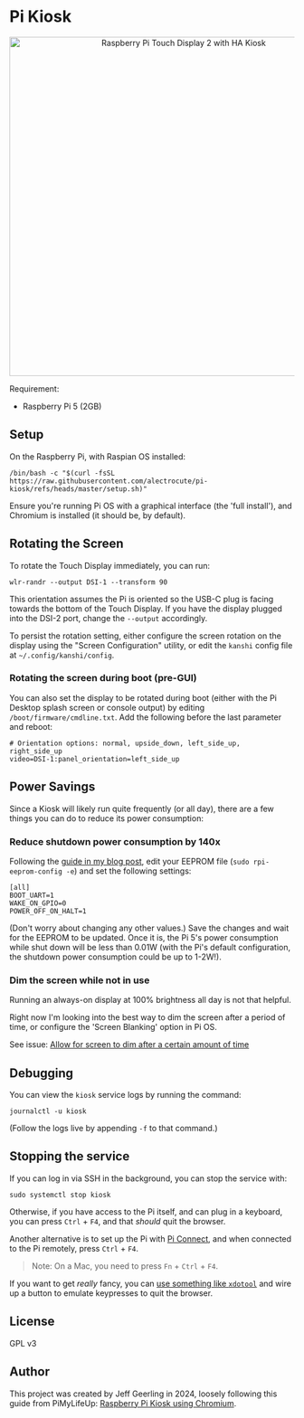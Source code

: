 # Pi Kiosk

<p align="center"><img alt="Raspberry Pi Touch Display 2 with HA Kiosk" src="/resources/pi-touch-display-kiosk.jpeg" height="auto" width="600"></p>

Requirement:

  - Raspberry Pi 5 (2GB)

## Setup

On the Raspberry Pi, with Raspian OS installed:

```
/bin/bash -c "$(curl -fsSL https://raw.githubusercontent.com/alectrocute/pi-kiosk/refs/heads/master/setup.sh)"
```

Ensure you're running Pi OS with a graphical interface (the 'full install'), and Chromium is installed (it should be, by default).

## Rotating the Screen

To rotate the Touch Display immediately, you can run:

```
wlr-randr --output DSI-1 --transform 90
```

This orientation assumes the Pi is oriented so the USB-C plug is facing towards the bottom of the Touch Display. If you have the display plugged into the DSI-2 port, change the `--output` accordingly.

To persist the rotation setting, either configure the screen rotation on the display using the "Screen Configuration" utility, or edit the `kanshi` config file at `~/.config/kanshi/config`.

### Rotating the screen during boot (pre-GUI)

You can also set the display to be rotated during boot (either with the Pi Desktop splash screen or console output) by editing `/boot/firmware/cmdline.txt`. Add the following before the last parameter and reboot:

```
# Orientation options: normal, upside_down, left_side_up, right_side_up
video=DSI-1:panel_orientation=left_side_up
```

## Power Savings

Since a Kiosk will likely run quite frequently (or all day), there are a few things you can do to reduce its power consumption:

### Reduce shutdown power consumption by 140x

Following the [guide in my blog post](https://www.jeffgeerling.com/blog/2023/reducing-raspberry-pi-5s-power-consumption-140x), edit your EEPROM file (`sudo rpi-eeprom-config -e`) and set the following settings:

```
[all]
BOOT_UART=1
WAKE_ON_GPIO=0
POWER_OFF_ON_HALT=1
```

(Don't worry about changing any other values.) Save the changes and wait for the EEPROM to be updated. Once it is, the Pi 5's power consumption while shut down will be less than 0.01W (with the Pi's default configuration, the shutdown power consumption could be up to 1-2W!).

### Dim the screen while not in use

Running an always-on display at 100% brightness all day is not that helpful.

Right now I'm looking into the best way to dim the screen after a period of time, or configure the 'Screen Blanking' option in Pi OS.

See issue: [Allow for screen to dim after a certain amount of time](https://github.com/geerlingguy/pi-kiosk/issues/2)

## Debugging

You can view the `kiosk` service logs by running the command:

```
journalctl -u kiosk
```

(Follow the logs live by appending `-f` to that command.)

## Stopping the service

If you can log in via SSH in the background, you can stop the service with:

```
sudo systemctl stop kiosk
```

Otherwise, if you have access to the Pi itself, and can plug in a keyboard, you can press `Ctrl` + `F4`, and that _should_ quit the browser.

Another alternative is to set up the Pi with [Pi Connect](https://www.raspberrypi.com/documentation/services/connect.html), and when connected to the Pi remotely, press `Ctrl` + `F4`.

> Note: On a Mac, you need to press `Fn` + `Ctrl` + `F4`.

If you want to get _really_ fancy, you can [use something like `xdotool`](https://unix.stackexchange.com/a/703023/16194) and wire up a button to emulate keypresses to quit the browser.

## License

GPL v3

## Author

This project was created by Jeff Geerling in 2024, loosely following this guide from PiMyLifeUp: [Raspberry Pi Kiosk using Chromium](https://pimylifeup.com/raspberry-pi-kiosk/).
